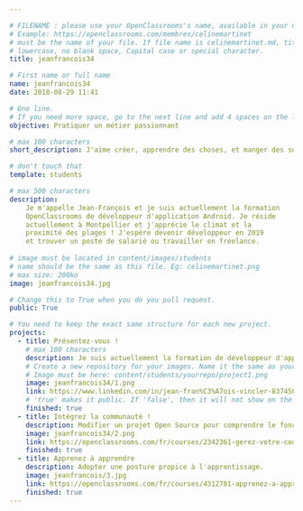 ```yaml
---

# FILENAME : please use your OpenClassrooms's name, available in your url.
# Example: https://openclassrooms.com/membres/celinemartinet
# must be the name of your file. If file name is celinemartinet.md, title is celinemartinet.
# lowercase, no blank space, Capital case or special character.
title: jeanfrancois34

# First name or full name
name: jeanfrancois34
date: 2018-08-29 11:41

# One line.
# If you need more space, go to the next line and add 4 spaces on the left, as in 'description'.
objective: Pratiquer un métier passionnant

# max 100 characters
short_description: J'aime créer, apprendre des choses, et manger des sushis :-)

# don't touch that
template: students

# max 500 characters
description:
	Je m'appelle Jean-François et je suis actuellement la formation 
	OpenClassrooms de développeur d'application Android. Je réside 
	actuellement à Montpellier et j'apprécie le climat et la 
	proximité des plages ! J'espère devenir développeur en 2019
	et trouver un poste de salarié ou travailler en freelance. 
 
# image must be located in content/images/students
# name should be the same as this file. Eg: celinemartinet.png
# max size: 200ko
image: jeanfrancois34.jpg

# Change this to True when you do you pull request.
public: True

# You need to keep the exact same structure for each new project.
projects:
  - title: Présentez-vous !
    # max 100 characters
    description: Je suis actuellement la formation de développeur d'application android.                                            
    # Create a new repository for your images. Name it the same as your nickname and profile picture.
    # Image must be here: content/students/yourrepo/project1.png
    image: jeanfrancois34/1.png
    link: https://www.linkedin.com/in/jean-fran%C3%A7ois-vincler-837450154/
    # 'true' makes it public. If 'false', then it will not show on the website.
    finished: true
  - title: Intégrez la communauté !
    description: Modifier un projet Open Source pour comprendre le fonctionnement de Git, de Github et des pull requests.
    image: jeanfrancois34/2.png
    link: https://openclassrooms.com/fr/courses/2342361-gerez-votre-code-avec-git-et-github
    finished: true
  - title: Apprenez à apprendre
    description: Adopter une posture propice à l'apprentissage.
    image: jeanfrancois/3.jpg
    link: https://openclassrooms.com/fr/courses/4312781-apprenez-a-apprendre
    finished: true
---
```

